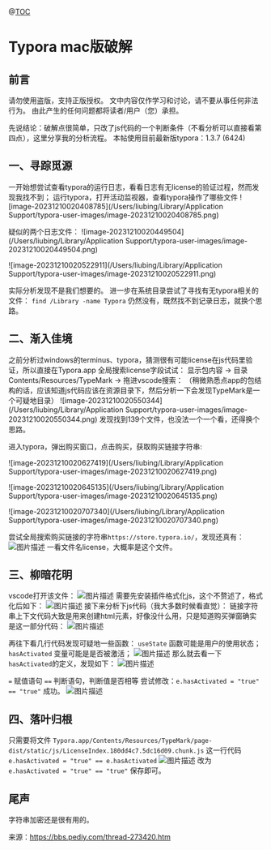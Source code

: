 @[TOC](这里写自定义目录标题)

# Typora mac版破解

## 前言

请勿使用盗版，支持正版授权。
文中内容仅作学习和讨论，请不要从事任何非法行为。
由此产生的任何问题都将读者/用户（您）承担。

 

先说结论：破解点很简单，只改了js代码的一个判断条件（不看分析可以直接看第四点），这里分享我的分析流程。
本帖使用目前最新版typora：1.3.7 (6424)

## 一、寻踪觅源

一开始想尝试查看typora的运行日志，看看日志有无license的验证过程，然而发现我找不到；
运行typora，打开活动监视器，查看typora操作了哪些文件
![image-20231210020408785](/Users/liubing/Library/Application Support/typora-user-images/image-20231210020408785.png) 

疑似的两个日志文件：
![image-20231210020449504](/Users/liubing/Library/Application Support/typora-user-images/image-20231210020449504.png) 

![image-20231210020522911](/Users/liubing/Library/Application Support/typora-user-images/image-20231210020522911.png)

实际分析发现不是我们想要的。
进一步在系统目录尝试了寻找有无typora相关的文件：
`find /Library -name Typora`
仍然没有，既然找不到记录日志，就换个思路。

## 二、渐入佳境

之前分析过windows的terminus、typora，猜测很有可能license在js代码里验证，所以直接在Typora.app 全局搜索license字段试试：
显示包内容 -> 目录Contents/Resources/TypeMark -> 拖进vscode搜索：
（稍微熟悉点app的包结构的话，应该知道js代码应该在资源目录下，然后分析一下会发现TypeMark是一个可疑地目录）
![image-20231210020550344](/Users/liubing/Library/Application Support/typora-user-images/image-20231210020550344.png)
发现找到139个文件，也没法一个一个看，还得换个思路。

 

进入typora，弹出购买窗口，点击购买，获取购买链接字符串:

 ![image-20231210020627419](/Users/liubing/Library/Application Support/typora-user-images/image-20231210020627419.png)



![image-20231210020645135](/Users/liubing/Library/Application Support/typora-user-images/image-20231210020645135.png)



![image-20231210020707340](/Users/liubing/Library/Application Support/typora-user-images/image-20231210020707340.png) 

尝试全局搜索购买链接的字符串`https://store.typora.io/`，发现还真有：
![图片描述](https://bbs.pediy.com/upload/attach/202206/726474_A8T75U5G52UVMTW.png)
一看文件名license，大概率是这个文件。

## 三、柳暗花明

vscode打开该文件：
![图片描述](https://bbs.pediy.com/upload/attach/202206/726474_P74VCB8MZMEZ4TW.png)
需要先安装插件格式化js，这个不赘述了，格式化后如下：
![图片描述](https://bbs.pediy.com/upload/attach/202206/726474_VF9KUZQVG4G6Z58.png)
接下来分析下js代码（我大多数时候看直觉）：
链接字符串上下文代码大致是用来创建html元素，好像没什么用，只是知道购买弹窗确实是这一部分代码：
![图片描述](https://bbs.pediy.com/upload/attach/202206/726474_WR5GDXYCPX72G44.png)

 

再往下看几行代码发现可疑地一些函数：
`useState` 函数可能是用户的使用状态；
`hasActivated` 变量可能是是否被激活；
![图片描述](https://bbs.pediy.com/upload/attach/202206/726474_55H9FXDWFF3AZ56.png)
那么就去看一下 `hasActivated`的定义，发现如下：
![图片描述](https://bbs.pediy.com/upload/attach/202206/726474_QVRA3KCGQYSD57V.png)

 

`=` 赋值语句
`==` 判断语句，判断值是否相等
尝试修改：`e.hasActivated = "true" == "true"`
成功。
![图片描述](https://bbs.pediy.com/upload/attach/202206/726474_K54WDU5KRSH3CRB.png)

## 四、落叶归根

只需要将文件
`Typora.app/Contents/Resources/TypeMark/page-dist/static/js/LicenseIndex.180dd4c7.5dc16d09.chunk.js`
这一行代码
`e.hasActivated = "true" == e.hasActivated`
![图片描述](https://bbs.pediy.com/upload/attach/202206/726474_CG7WXR25HYWCN99.png)
改为
`e.hasActivated = "true" == "true"`
保存即可。

## 尾声

字符串加密还是很有用的。



来源：https://bbs.pediy.com/thread-273420.htm